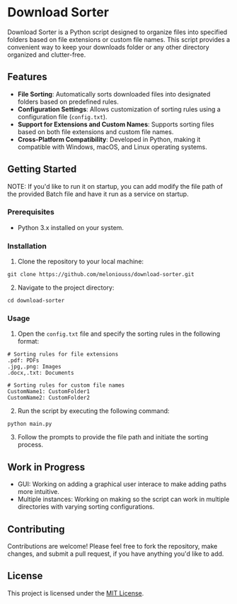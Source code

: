 # Download Sorter

Download Sorter is a Python script designed to organize files into specified folders based on file extensions or custom file names. This script provides a convenient way to keep your downloads folder or any other directory organized and clutter-free.

## Features

- **File Sorting**: Automatically sorts downloaded files into designated folders based on predefined rules.
- **Configuration Settings**: Allows customization of sorting rules using a configuration file (`config.txt`).
- **Support for Extensions and Custom Names**: Supports sorting files based on both file extensions and custom file names.
- **Cross-Platform Compatibility**: Developed in Python, making it compatible with Windows, macOS, and Linux operating systems.

## Getting Started

  NOTE: If you'd like to run it on startup, you can add modify the file path of the provided Batch file and have it run as a service on startup.

### Prerequisites

- Python 3.x installed on your system.

### Installation

1. Clone the repository to your local machine:

```
git clone https://github.com/meloniouss/download-sorter.git
```

2. Navigate to the project directory:

```
cd download-sorter
```

### Usage

1. Open the `config.txt` file and specify the sorting rules in the following format:

```
# Sorting rules for file extensions
.pdf: PDFs
.jpg,.png: Images
.docx,.txt: Documents

# Sorting rules for custom file names
CustomName1: CustomFolder1
CustomName2: CustomFolder2
```

2. Run the script by executing the following command:

```
python main.py
```

3. Follow the prompts to provide the file path and initiate the sorting process.

## Work in Progress

- GUI: Working on adding a graphical user interace to make adding paths more intuitive.
- Multiple instances: Working on making so the script can work in multiple directories with varying sorting configurations.

## Contributing

Contributions are welcome! Please feel free to fork the repository, make changes, and submit a pull request, if you have anything you'd like to add.

## License

This project is licensed under the [MIT License](LICENSE).
